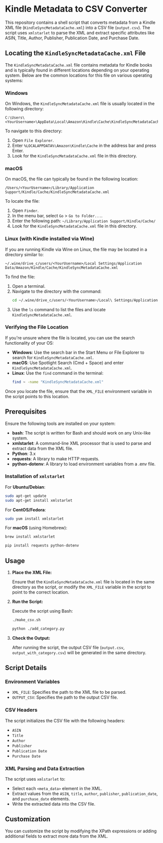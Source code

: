# Kindle Metadata to CSV Converter

This repository contains a shell script that converts metadata from a Kindle XML file (`KindleSyncMetadataCache.xml`) into a CSV file (`output.csv`). The script uses `xmlstarlet` to parse the XML and extract specific attributes like ASIN, Title, Author, Publisher, Publication Date, and Purchase Date.

## Locating the `KindleSyncMetadataCache.xml` File

The `KindleSyncMetadataCache.xml` file contains metadata for Kindle books and is typically found in different locations depending on your operating system. Below are the common locations for this file on various operating systems:

### Windows

On Windows, the `KindleSyncMetadataCache.xml` file is usually located in the following directory:

```plaintext
C:\Users\<YourUsername>\AppData\Local\Amazon\Kindle\Cache\KindleSyncMetadataCache.xml
```

To navigate to this directory:

1. Open `File Explorer`.
2. Enter `%LOCALAPPDATA%\Amazon\Kindle\Cache` in the address bar and press Enter.
3. Look for the `KindleSyncMetadataCache.xml` file in this directory.

### macOS

On macOS, the file can typically be found in the following location:

```plaintext
/Users/<YourUsername>/Library/Application Support/Kindle/Cache/KindleSyncMetadataCache.xml
```

To locate the file:

1. Open `Finder`.
2. In the menu bar, select `Go` > `Go to Folder...`.
3. Enter the following path: `~/Library/Application Support/Kindle/Cache/`
4. Look for the `KindleSyncMetadataCache.xml` file in this directory.

### Linux (with Kindle installed via Wine)

If you are running Kindle via Wine on Linux, the file may be located in a directory similar to:

```plaintext
~/.wine/drive_c/users/<YourUsername>/Local Settings/Application Data/Amazon/Kindle/Cache/KindleSyncMetadataCache.xml
```

To find the file:

1. Open a terminal.
2. Navigate to the directory with the command:
   ```bash
   cd ~/.wine/drive_c/users/<YourUsername>/Local\ Settings/Application\ Data/Amazon/Kindle/Cache/
   ```
3. Use the `ls` command to list the files and locate `KindleSyncMetadataCache.xml`.

### Verifying the File Location

If you're unsure where the file is located, you can use the search functionality of your OS:

- **Windows**: Use the search bar in the Start Menu or File Explorer to search for `KindleSyncMetadataCache.xml`.
- **macOS**: Use Spotlight Search (Cmd + Space) and enter `KindleSyncMetadataCache.xml`.
- **Linux**: Use the `find` command in the terminal:
  ```bash
  find ~ -name "KindleSyncMetadataCache.xml"
  ```

Once you locate the file, ensure that the `XML_FILE` environment variable in the script points to this location.

## Prerequisites

Ensure the following tools are installed on your system:

- **bash**: The script is written for Bash and should work on any Unix-like system.
- **xmlstarlet**: A command-line XML processor that is used to parse and extract data from the XML file.
- **Python**: 3.x
- **requests**: A library to make HTTP requests.
- **python-dotenv**: A library to load environment variables from a .env file.

### Installation of `xmlstarlet`

For **Ubuntu/Debian**:
```bash
sudo apt-get update
sudo apt-get install xmlstarlet
```

For **CentOS/Fedora**:
```bash
sudo yum install xmlstarlet
```

For **macOS** (using Homebrew):
```bash
brew install xmlstarlet
```

```bash
pip install requests python-dotenv
```

## Usage

1. **Place the XML File:**

   Ensure that the `KindleSyncMetadataCache.xml` file is located in the same directory as the script, or modify the `XML_FILE` variable in the script to point to the correct location.

2. **Run the Script:**

   Execute the script using Bash:

   ```bash
   ./make_csv.sh
   ```

   ```bash
   python ./add_category.py

   ```

3. **Check the Output:**

   After running the script, the output CSV file (`output.csv`, `output_with_category.csv`) will be generated in the same directory.

## Script Details

### Environment Variables

- `XML_FILE`: Specifies the path to the XML file to be parsed.
- `OUTPUT_CSV`: Specifies the path to the output CSV file.

### CSV Headers

The script initializes the CSV file with the following headers:
- `ASIN`
- `Title`
- `Author`
- `Publisher`
- `Publication Date`
- `Purchase Date`

### XML Parsing and Data Extraction

The script uses `xmlstarlet` to:

- Select each `<meta_data>` element in the XML.
- Extract values from the `ASIN`, `title`, `author`, `publisher`, `publication_date`, and `purchase_date` elements.
- Write the extracted data into the CSV file.

## Customization

You can customize the script by modifying the XPath expressions or adding additional fields to extract more data from the XML.
